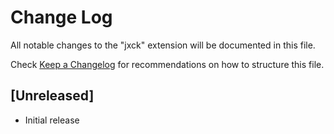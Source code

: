 # Change Log

All notable changes to the "jxck" extension will be documented in this file.

Check [Keep a Changelog](http://keepachangelog.com/) for recommendations on how to structure this file.

## [Unreleased]

- Initial release
